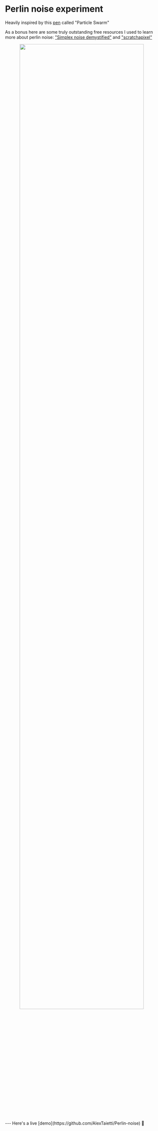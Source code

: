 # Perlin noise experiment

Heavily inspired by this [pen](https://codepen.io/ImagineProgramming/full/LpOJzM) called "Particle Swarm"

As a bonus here are some truly outstanding free resources I used to learn more about perlin noise: ["Simplex noise demystified"](http://staffwww.itn.liu.se/~stegu/simplexnoise/simplexnoise.pdf) and ["scratchapixel"](https://www.scratchapixel.com/)

<p align="center"><img src="./preview/perlin-text.gif" width="90%"/></p>
---
Here's a live [demo](https://github.com/AlexTaietti/Perlin-noise) 🚀